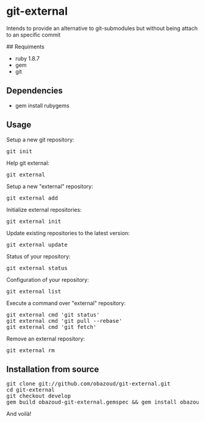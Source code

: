 # git-external

Intends to provide an alternative to git-submodules but without being
attach to an specific commit

## Requiments

* ruby 1.8.7
* gem
* git

## Dependencies

* gem install rubygems

## Usage

Setup a new git repository:
<pre class="terminal">
git init
</pre>

Help git external:
<pre class="terminal">
git external
</pre>

Setup a new "external" repository:
<pre class="terminal">
git external add <repository> <path> <branch>
</pre>

Initialize external repositories:
<pre class="terminal">
git external init
</pre>

Update existing repositories to the latest version:
<pre class="terminal">
git external update
</pre>

Status of your repository:
<pre class="terminal">
git external status
</pre>

Configuration of your repository:
<pre class="terminal">
git external list
</pre>

Execute a command over "external" repository:
<pre class="terminal">
git external cmd 'git status'
git external cmd 'git pull --rebase'
git external cmd 'git fetch'
</pre>

Remove an external repository:
<pre class="terminal">
git external rm <path>
</pre>

## Installation from source

<pre class="terminal">
git clone git://github.com/obazoud/git-external.git
cd git-external
git checkout develop
gem build obazoud-git-external.gemspec && gem install obazoud-git-external-0.5.0.gem
</pre>

And voilà!

